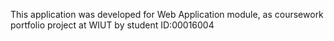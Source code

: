 This application was developed for Web Application module, as coursework portfolio project at WIUT by student ID:00016004
